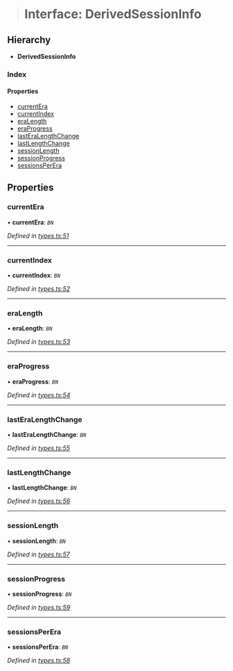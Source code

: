 > # Interface: DerivedSessionInfo

## Hierarchy

* **DerivedSessionInfo**

### Index

#### Properties

* [currentEra](_types_.derivedsessioninfo.md#currentera)
* [currentIndex](_types_.derivedsessioninfo.md#currentindex)
* [eraLength](_types_.derivedsessioninfo.md#eralength)
* [eraProgress](_types_.derivedsessioninfo.md#eraprogress)
* [lastEraLengthChange](_types_.derivedsessioninfo.md#lasteralengthchange)
* [lastLengthChange](_types_.derivedsessioninfo.md#lastlengthchange)
* [sessionLength](_types_.derivedsessioninfo.md#sessionlength)
* [sessionProgress](_types_.derivedsessioninfo.md#sessionprogress)
* [sessionsPerEra](_types_.derivedsessioninfo.md#sessionsperera)

## Properties

###  currentEra

• **currentEra**: *`BN`*

*Defined in [types.ts:51](https://github.com/polkadot-js/api/blob/8ca4b5a/packages/api-derive/src/types.ts#L51)*

___

###  currentIndex

• **currentIndex**: *`BN`*

*Defined in [types.ts:52](https://github.com/polkadot-js/api/blob/8ca4b5a/packages/api-derive/src/types.ts#L52)*

___

###  eraLength

• **eraLength**: *`BN`*

*Defined in [types.ts:53](https://github.com/polkadot-js/api/blob/8ca4b5a/packages/api-derive/src/types.ts#L53)*

___

###  eraProgress

• **eraProgress**: *`BN`*

*Defined in [types.ts:54](https://github.com/polkadot-js/api/blob/8ca4b5a/packages/api-derive/src/types.ts#L54)*

___

###  lastEraLengthChange

• **lastEraLengthChange**: *`BN`*

*Defined in [types.ts:55](https://github.com/polkadot-js/api/blob/8ca4b5a/packages/api-derive/src/types.ts#L55)*

___

###  lastLengthChange

• **lastLengthChange**: *`BN`*

*Defined in [types.ts:56](https://github.com/polkadot-js/api/blob/8ca4b5a/packages/api-derive/src/types.ts#L56)*

___

###  sessionLength

• **sessionLength**: *`BN`*

*Defined in [types.ts:57](https://github.com/polkadot-js/api/blob/8ca4b5a/packages/api-derive/src/types.ts#L57)*

___

###  sessionProgress

• **sessionProgress**: *`BN`*

*Defined in [types.ts:59](https://github.com/polkadot-js/api/blob/8ca4b5a/packages/api-derive/src/types.ts#L59)*

___

###  sessionsPerEra

• **sessionsPerEra**: *`BN`*

*Defined in [types.ts:58](https://github.com/polkadot-js/api/blob/8ca4b5a/packages/api-derive/src/types.ts#L58)*